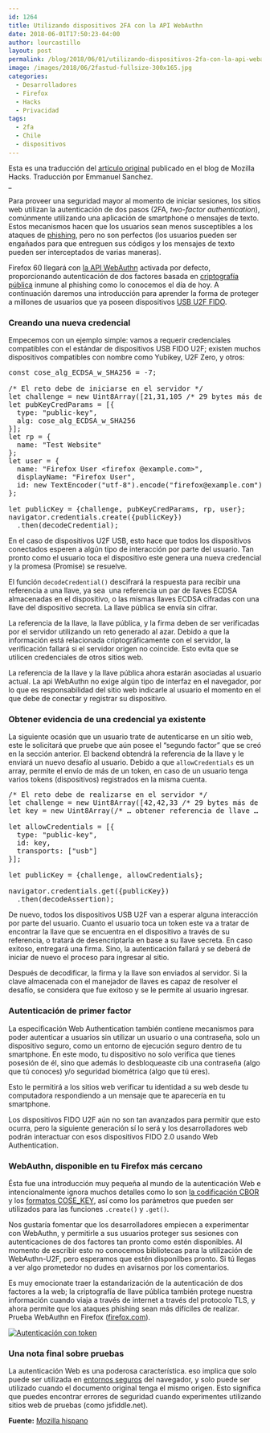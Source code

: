 ```yaml
---
id: 1264
title: Utilizando dispositivos 2FA con la API WebAuthn
date: 2018-06-01T17:50:23-04:00
author: lourcastillo
layout: post
permalink: /blog/2018/06/01/utilizando-dispositivos-2fa-con-la-api-webauthn/
image: /images/2018/06/2fastud-fullsize-300x165.jpg
categories:
  - Desarrolladores
  - Firefox
  - Hacks
  - Privacidad
tags:
  - 2fa
  - Chile
  - dispositivos
---
```

Esta es una traducción del [artículo original](https://hacks.mozilla.org/2018/01/using-hardware-token-based-2fa-with-the-webauthn-api/) publicado en el blog de Mozilla Hacks. Traducción por Emmanuel Sanchez.  
_ 

Para proveer una seguridad mayor al momento de iniciar sesiones, los sitios web utilizan la autenticación de dos pasos (2FA, _two-factor authentication_), comúnmente utilizando una aplicación de smartphone o mensajes de texto. Estos mecanismos hacen que los usuarios sean menos susceptibles a los ataques de [phishing](https://developer.mozilla.org/es/docs/Mozilla/Phishing), pero no son perfectos (los usuarios pueden ser engañados para que entreguen sus códigos y los mensajes de texto pueden ser interceptados de varias maneras).

Firefox 60 llegará con [la API WebAuthn](https://www.w3.org/TR/webauthn/) activada por defecto, proporcionando autenticación de dos factores basada en [criptografía pública](https://es.wikipedia.org/wiki/Criptograf%C3%ADa_asim%C3%A9trica) inmune al phishing como lo conocemos el día de hoy. A continuación daremos una introducción para aprender la forma de proteger a millones de usuarios que ya poseen dispositivos [USB U2F FIDO](https://en.wikipedia.org/wiki/Universal_2nd_Factor).

### Creando una nueva credencial

Empecemos con un ejemplo simple: vamos a requerir credenciales compatibles con el estándar de dispositivos USB FIDO U2F; existen muchos dispositivos compatibles con nombre como Yubikey, U2F Zero, y otros:

<pre lang="javascript">const cose_alg_ECDSA_w_SHA256 = -7;

/* El reto debe de iniciarse en el servidor */
let challenge = new Uint8Array([21,31,105 /* 29 bytes más de números aleatorios generados por el servidor */]);
let pubKeyCredParams = [{
  type: "public-key",
  alg: cose_alg_ECDSA_w_SHA256
}];
let rp = {
  name: "Test Website"
};
let user = {
  name: "Firefox User &lt;firefox @example.com&gt;",
  displayName: "Firefox User",
  id: new TextEncoder("utf-8").encode("firefox@example.com")
};

let publicKey = {challenge, pubKeyCredParams, rp, user};
navigator.credentials.create({publicKey})
  .then(decodeCredential);
</pre>

En el caso de dispositivos U2F USB, esto hace que todos los dispositivos conectados esperen a algún tipo de interacción por parte del usuario. Tan pronto como el usuario toca el dispositivo este genera una nueva credencial y la promesa (Promise) se resuelve.

El función `decodeCredential()` descifrará la respuesta para recibir una referencia a una llave, ya sea  una referencia un par de llaves ECDSA almacenadas en el dispositivo, o las mismas llaves ECDSA cifradas con una llave del dispositivo secreta. La llave pública se envía sin cifrar.

La referencia de la llave, la llave pública, y la firma deben de ser verificadas por el servidor utilizando un reto generado al azar. Debido a que la información está relacionada criptográficamente con el servidor, la verificación fallará si el servidor origen no coincide. Esto evita que se utilicen credenciales de otros sitios web.

La referencia de la llave y la llave pública ahora estarán asociadas al usuario actual. La api WebAuthn no exige algún tipo de interfaz en el navegador, por lo que es responsabilidad del sitio web indicarle al usuario el momento en el que debe de conectar y registrar su dispositivo.

### Obtener evidencia de una credencial ya existente

La siguiente ocasión que un usuario trate de autenticarse en un sitio web, este le solicitará que pruebe que aún posee el “segundo factor” que se creó en la sección anterior. El backend obtendrá la referencia de la llave y le enviará un nuevo desafío al usuario. Debido a que `allowCredentials` es un array, permite el envío de más de un token, en caso de un usuario tenga varios tokens (dispositivos) registrados en la misma cuenta.

<pre lang="javascript">/* El reto debe de realizarse en el servidor */
let challenge = new Uint8Array([42,42,33 /* 29 bytes más de números aleatorios generados por el servidor */]);
let key = new Uint8Array(/* … obtener referencia de llave … */);

let allowCredentials = [{
  type: "public-key",
  id: key,
  transports: ["usb"]
}];

let publicKey = {challenge, allowCredentials};

navigator.credentials.get({publicKey})
  .then(decodeAssertion);
</pre>

De nuevo, todos los dispositivos USB U2F van a esperar alguna interacción por parte del usuario. Cuanto el usuario toca un token este va a tratar de encontrar la llave que se encuentra en el dispositivo a través de su referencia, o tratará de desencriptarla en base a su llave secreta. En caso exitoso, entregará una firma. Sino, la autenticación fallará y se deberá de iniciar de nuevo el proceso para ingresar al sitio.

Después de decodificar, la firma y la llave son enviados al servidor. Si la clave almacenada con el manejador de llaves es capaz de resolver el desafío, se considera que fue exitoso y se le permite al usuario ingresar.

### Autenticación de primer factor

La especificación Web Authentication también contiene mecanismos para poder autenticar a usuarios sin utilizar un usuario o una contraseña, solo un dispositivo seguro, como un entorno de ejecución seguro dentro de tu smartphone. En este modo, tu dispositivo no solo verifica que tienes posesión de él, sino que además lo desbloqueaste cib una contraseña (algo que tú conoces) y/o seguridad biométrica (algo que tú eres).

Esto le permitirá a los sitios web verificar tu identidad a su web desde tu computadora respondiendo a un mensaje que te aparecería en tu smartphone.

Los dispositivos FIDO U2F aún no son tan avanzados para permitir que esto ocurra, pero la siguiente generación sí lo será y los desarrolladores web podrán interactuar con esos dispositivos FIDO 2.0 usando Web Authentication.

### WebAuthn, disponible en tu Firefox más cercano

Ésta fue una introducción muy pequeña al mundo de la autenticación Web e intencionalmente ignora muchos detalles como lo son [la codificación CBOR](https://tools.ietf.org/html/rfc7049) y los [formatos COSE_KEY](https://tools.ietf.org/html/rfc8152#section-7), así como los parámetros que pueden ser utilizados para las funciones `.create()` y `.get()`.

Nos gustaría fomentar que los desarrolladores empiecen a experimentar con WebAuthn, y permitirle a sus usuarios proteger sus sesiones con autenticaciones de dos factores tan pronto como estén disponibles. Al momento de escribir esto no conocemos bibliotecas para la utilización de WebAuthn-U2F, pero esperamos que estén disponilbes pronto. Si tú llegas a ver algo prometedor no dudes en avisarnos por los comentarios.

Es muy emocionate traer la estandarización de la autenticación de dos factores a la web; la criptografía de llave pública también protege nuestra información cuando viaja a través de internet a través del protocolo TLS, y ahora permite que los ataques phishing sean más difíciles de realizar. Prueba WebAuthn en Firefox ([firefox.com](http://firefox.com)).

[<img class="aligncenter size-full wp-image-41672" src="/images/2018/06/20180111_162351.jpg" sizes="(max-width: 650px) 100vw, 650px" srcset="/images/2018/06/20180111_162351.jpg 650w, /images/2018/06/20180111_162351-300x247.jpg 300w, /images/2018/06/20180111_162351-130x107.jpg 130w, /images/2018/06/20180111_162351-100x83.jpg 100w" alt="Autenticación con token" width="650" height="535" />](/images/2018/06/20180111_162351.jpg)

### Una nota final sobre pruebas

La autenticación Web es una poderosa característica. eso implica que solo puede ser utilizada en [entornos seguros](https://developer.mozilla.org/en-US/docs/Web/Security/Secure_Contexts) del navegador, y solo puede ser utilizado cuando el documento original tenga el mismo origen. Esto significa que puedes encontrar errores de seguridad cuando experimentes utilizando sitios web de pruebas (como jsfiddle.net).

**Fuente:** [Mozilla hispano](https://www.mozilla-hispano.org/utilizando-dispositivos-2fa-con-la-api-webauthn/)